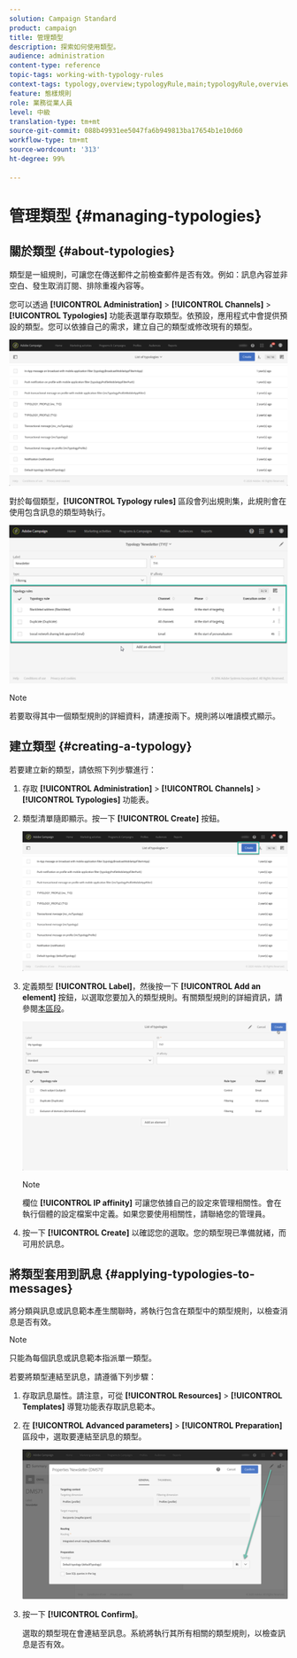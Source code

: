 ```yaml
---
solution: Campaign Standard
product: campaign
title: 管理類型
description: 探索如何使用類型。
audience: administration
content-type: reference
topic-tags: working-with-typology-rules
context-tags: typology,overview;typologyRule,main;typologyRule,overview
feature: 態樣規則
role: 業務從業人員
level: 中級
translation-type: tm+mt
source-git-commit: 088b49931ee5047fa6b949813ba17654b1e10d60
workflow-type: tm+mt
source-wordcount: '313'
ht-degree: 99%

---
```



# 管理類型 {#managing-typologies}

## 關於類型 {#about-typologies}

類型是一組規則，可讓您在傳送郵件之前檢查郵件是否有效。例如：訊息內容並非空白、發生取消訂閱、排除重複內容等。

您可以透過 **[!UICONTROL Administration]** > **[!UICONTROL Channels]** > **[!UICONTROL Typologies]** 功能表選單存取類型。依預設，應用程式中會提供預設的類型。您可以依據自己的需求，建立自己的類型或修改現有的類型。

![](assets/typologies-list.png)

對於每個類型，**[!UICONTROL Typology rules]** 區段會列出規則集，此規則會在使用包含訊息的類型時執行。

![](assets/typology_typo-rule-list.png)

>[!NOTE]
>
>若要取得其中一個類型規則的詳細資料，請連按兩下。規則將以唯讀模式顯示。

## 建立類型 {#creating-a-typology}

若要建立新的類型，請依照下列步驟進行：

1. 存取 **[!UICONTROL Administration]** > **[!UICONTROL Channels]** > **[!UICONTROL Typologies]** 功能表。

1. 類型清單隨即顯示。按一下 **[!UICONTROL Create]** 按鈕。

   ![](assets/typologies-create.png)

1. 定義類型 **[!UICONTROL Label]**，然後按一下 **[!UICONTROL Add an element]** 按鈕，以選取您要加入的類型規則。有關類型規則的詳細資訊，請參閱[本區段](../../sending/using/managing-typology-rules.md)。

   ![](assets/typology_addrules.png)

   >[!NOTE]
   >
   >欄位 **[!UICONTROL IP affinity]** 可讓您依據自己的設定來管理相關性。會在執行個體的設定檔案中定義。如果您要使用相關性，請聯絡您的管理員。

1. 按一下 **[!UICONTROL Create]** 以確認您的選取。您的類型現已準備就緒，而可用於訊息。

## 將類型套用到訊息 {#applying-typologies-to-messages}

將分類與訊息或訊息範本產生關聯時，將執行包含在類型中的類型規則，以檢查消息是否有效。

>[!NOTE]
>
>只能為每個訊息或訊息範本指派單一類型。

若要將類型連結至訊息，請遵循下列步驟：

1. 存取訊息屬性。請注意，可從 **[!UICONTROL Resources]** > **[!UICONTROL Templates]** 導覽功能表存取訊息範本。

1. 在 **[!UICONTROL Advanced parameters]** > **[!UICONTROL Preparation]** 區段中，選取要連結至訊息的類型。

   ![](assets/typology_message.png)

1. 按一下 **[!UICONTROL Confirm]**。

   選取的類型現在會連結至訊息。系統將執行其所有相關的類型規則，以檢查訊息是否有效。
